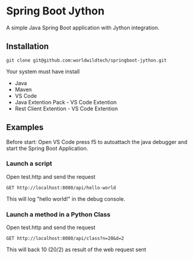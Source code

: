 # Spring Boot Jython

A simple Java Spring Boot application with Jython integration. 

## Installation

```
git clone git@github.com:worldwildtech/springboot-jython.git
```
Your system must have install
* Java
* Maven
* VS Code
* Java Extention Pack - VS Code Extention
* Rest Client Extention - VS Code Extention

## Examples
Before start:
Open VS Code press f5 to autoattach the java debugger and start the Spring Boot Application.
### Launch a script
Open test.http and send the request
```
GET http://localhost:8080/api/hello-world
```
This will log "hello world!" in the debug console.

### Launch a method in a Python Class
Open test.http and send the request
```
GET http://localhost:8080/api/class?n=20&d=2
```
This will back 10 (20/2) as result of the web request sent
